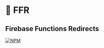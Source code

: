 # 🌌 FFR
## **Firebase** Functions Redirects
 
[![NPM](https://nodei.co/npm/firebase-functions-redirects.png?downloads=true&downloadRank=true&stars=true)](https://nodei.co/npm/firebase-functions-redirects/)
